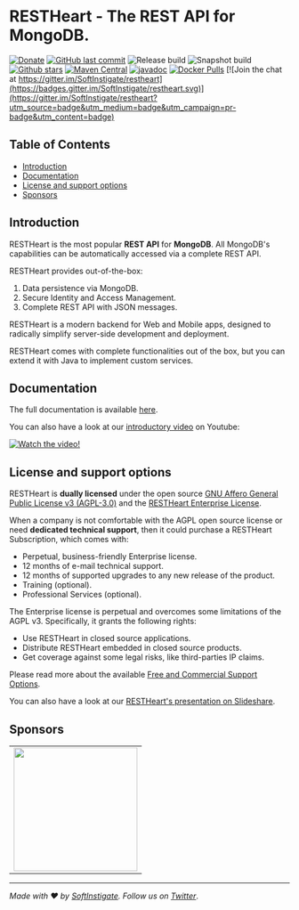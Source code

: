 # RESTHeart - The REST API for MongoDB.

[![Donate](https://img.shields.io/badge/Donate-Patreon-orange.svg?colorB=F96854)](https://www.patreon.com/restheart)
[![GitHub last commit](https://img.shields.io/github/last-commit/softinstigate/restheart)](https://github.com/SoftInstigate/restheart/commits/master)
![Release build](https://github.com/SoftInstigate/restheart/workflows/Build%20stable%20release/badge.svg)
![Snapshot build](https://github.com/SoftInstigate/restheart/workflows/Build%20snapshot%20release/badge.svg)
[![Github stars](https://img.shields.io/github/stars/SoftInstigate/restheart?label=Github%20Stars)](https://github.com/SoftInstigate/restheart)
[![Maven Central](https://img.shields.io/maven-central/v/org.restheart/restheart.svg?label=Maven%20Central)](https://search.maven.org/search?q=g:%22org.restheart%22%20AND%20a:%22restheart%22)
[![javadoc](https://javadoc.io/badge2/org.restheart/restheart/javadoc.svg)](https://javadoc.io/doc/org.restheart/restheart)
[![Docker Pulls](https://img.shields.io/docker/pulls/softinstigate/restheart.svg?maxAge=2592000)](https://hub.docker.com/r/softinstigate/restheart/)
[![Join the chat at https://gitter.im/SoftInstigate/restheart](https://badges.gitter.im/SoftInstigate/restheart.svg)](https://gitter.im/SoftInstigate/restheart?utm_source=badge&utm_medium=badge&utm_campaign=pr-badge&utm_content=badge)

<!-- [![Docker Stars](https://img.shields.io/docker/stars/softinstigate/restheart.svg?maxAge=2592000)](https://hub.docker.com/r/softinstigate/restheart/) -->

## Table of Contents

-   [Introduction](#introduction)
-   [Documentation](#documentation)
-   [License and support options](#license-and-support-options)
-   [Sponsors](#sponsors)

## Introduction

RESTHeart is the most popular **REST API** for **MongoDB**. All MongoDB's capabilities can be automatically accessed via a complete REST API.

RESTHeart provides out-of-the-box:

1. Data persistence via MongoDB.
1. Secure Identity and Access Management.
1. Complete REST API with JSON messages.

RESTHeart is a modern backend for Web and Mobile apps, designed to radically simplify server-side development and deployment.

RESTHeart comes with complete functionalities out of the box, but you can extend it with Java to implement custom services.

## Documentation

The full documentation is available [here](https://restheart.org/docs/).

You can also have a look at our [introductory video](https://youtu.be/9KroH-RvjS0) on Youtube:

[![Watch the video!](https://img.youtube.com/vi/9KroH-RvjS0/hqdefault.jpg)](https://youtu.be/9KroH-RvjS0)

## License and support options

RESTHeart is __dually licensed__ under the open source [GNU Affero General Public License v3 (AGPL-3.0)](https://www.tldrlegal.com/l/agpl3) and the [RESTHeart Enterprise License](https://github.com/SoftInstigate/restheart/blob/master/COMM-LICENSE.txt).

When a company is not comfortable with the AGPL open source license or need __dedicated technical support__, then it could purchase a RESTHeart Subscription, which comes with:

- Perpetual, business-friendly Enterprise license.
- 12 months of e-mail technical support.
- 12 months of supported upgrades to any new release of the product.
- Training (optional).
- Professional Services (optional).

The Enterprise license is perpetual and overcomes some limitations of the AGPL v3. Specifically, it grants the following rights:

- Use RESTHeart in closed source applications.
- Distribute RESTHeart embedded in closed source products.
- Get coverage against some legal risks, like third-parties IP claims.

Please read more about the available [Free and Commercial Support Options](https://restheart.org/support).

You can also have a look at our [RESTHeart's presentation on Slideshare](https://www.slideshare.net/mkjsix/restheart-modern-runtime-for-microservices-with-instant-data-api-on-mongodb).

## Sponsors

<table>
  <tbody>
    <tr>
      <td align="center" valign="middle">
        <a href="https://www.softinstigate.com" target="_blank">
          <img width="222px" src="https://www.softinstigate.com/images/logo.png">
        </a>
      </td>
    </tr>
  </tbody>
</table>

---

_Made with :heart: by [SoftInstigate](http://www.softinstigate.com/). Follow us on [Twitter](https://twitter.com/softinstigate)_.
